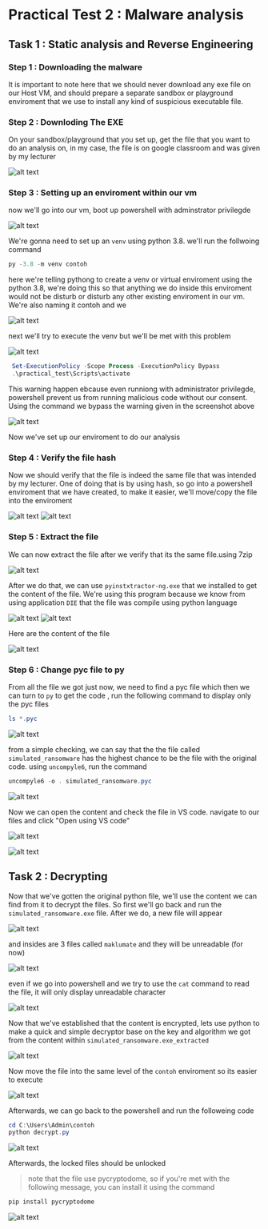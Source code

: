 # Practical Test 2 : Malware analysis


## Task 1 : Static analysis and Reverse Engineering

### Step 1 :  Downloading the malware
It is important to note here that we should never download any exe file on our Host VM, and should prepare a separate sandbox or playground enviroment that we use to install any kind of suspicious executable file.

### Step 2 : Downloding The EXE

On your sandbox/playground that you set up, get the file that you want to do an analysis on, in my case, the file is on google classroom and was given by my lecturer

![alt text](screenshot/ransomware.png)

### Step 3 : Setting up an enviroment within our vm 

now we'll go into our vm, boot up powershell with adminstrator privilegde 

![alt text](screenshot/adminpriv.png)

We're gonna need to set up an `venv` using python 3.8. we'll run the follwoing command 

```powershell
py -3.8 -m venv contoh
```

here we're telling pythong to create a venv or virtual enviroment using the python 3.8, we're doing this so that anything we do inside this enviroment would not be disturb or disturb any other existing enviroment in our vm. We're also naming it contoh and we 

![alt text](screenshot/enviroment.png)

next we'll try to execute the venv but we'll be met with this problem

![alt text](screenshot/warning.png)
```powershell
 Set-ExecutionPolicy -Scope Process -ExecutionPolicy Bypass
 .\practical_test\Scripts\activate
```
This warning happen ebcause even runniong with administrator privilegde, powershell prevent us from running malicious code without our consent. Using the command we bypass the warning given in the screenshot above

![alt text](screenshot/venvfinished.png)

Now we've set up our enviroment to do our analysis

### Step 4 : Verify the file hash

Now we should verify that the file is indeed the same file that was intended by my lecturer. One of doing that is by using hash, so go into a powershell enviroment that we have created, to make it easier, we'll move/copy the file into the enviroment 

![alt text](screenshot/MalwareHash.png)
![alt text](screenshot/Hashbylecturer.png)

### Step 5 : Extract the file

We can now extract the file after we verify that its the same file.using 7zip 

![alt text](screenshot/Extract.png)

After we do that, we can use `pyinstxtractor-ng.exe` that we installed to get the content of the file. We're using this program because we know from using application `DIE` that the file was compile using python language

![alt text](screenshot/DIE.png)
![alt text](screenshot/pyextract.png)

Here are the content of the file 

![alt text](screenshot/Content.png)

### Step 6 : Change pyc file to py

From all the file we got just now, we need to find a pyc file which then we can turn to `py` to get the code , run the following command to display only the pyc files

```powershell
ls *.pyc
```

![alt text](screenshot/listpyc.png)

from a simple checking, we can say that the the file called `simulated_ransomware` has the highest chance to be the file with the original code. using `uncompyle6`, run the command

```powershell
uncompyle6 -o . simulated_ransomware.pyc
```

![alt text](screenshot/changetopy.png)

Now we can open the content and check the file in VS code. navigate to our files and click "Open using VS code" 

![alt text](screenshot/pyinfile.png)

![alt text](screenshot/contentpy.png)

## Task 2 : Decrypting

Now that we've gotten the original python file, we'll use the content we can find from it to decrypt the files. So first we'll go back and run the `simulated_ransomware.exe` file. After we do, a new file will appear

![alt text](screenshot/lockedfiles.png)

and insides are 3 files called `maklumate` and they will be unreadable (for now)

![alt text](screenshot/maklumat.png)

even if we go into powershell and we try to use the `cat` command to read the file, it will only display unreadable character

![alt text](screenshot/maklumatcontent.png)

Now that we've established that the content is encrypted, lets use python to make a quick and simple decryptor base on the key and algorithm we got from the content within `simulated_ransomware.exe_extracted` 

![alt text](screenshot/code.png)

Now move the file into the same level of the `contoh` enviroment so its easier to execute

![alt text](screenshot/decryptor.png)

Afterwards, we can go back to the powershell and run the followeing code

```powershell
cd C:\Users\Admin\contoh
python decrypt.py
```

![alt text](screenshot/decrypted.png)

Afterwards, the locked files should be unlocked

>note that the file use pycryptodome, so if you're met with the following message, you can install it using the command 

```powershell
pip install pycryptodome
```

![alt text](screenshot/pycruptodome.png)